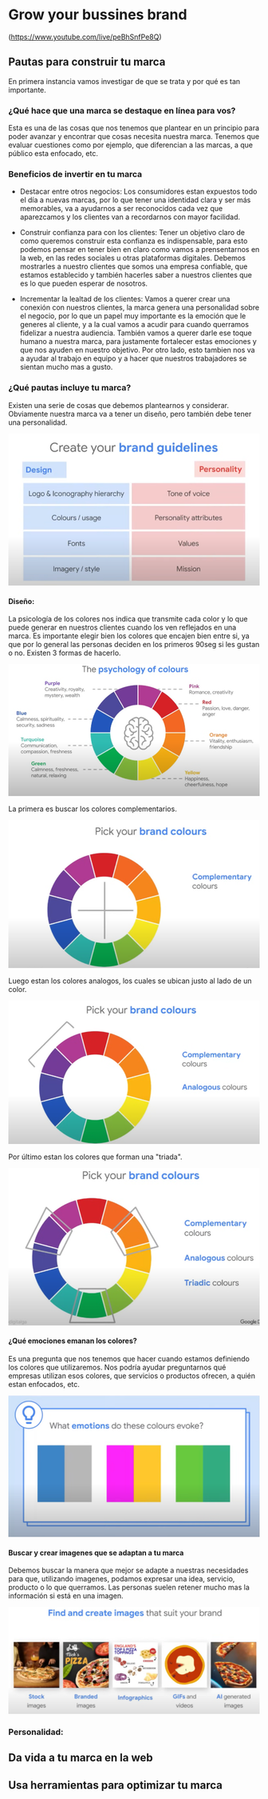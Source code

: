 # Grow your bussines brand

(https://www.youtube.com/live/peBhSnfPe8Q)

## Pautas para construir tu marca

En primera instancia vamos investigar de que se trata y por qué es tan importante. <br>

### ¿Qué hace que una marca se destaque en línea para vos?

Esta es una de las cosas que nos tenemos que plantear en un principio para poder avanzar y encontrar que cosas necesita nuestra marca. Tenemos que evaluar cuestiones como por ejemplo, que diferencian a las marcas, a que público esta enfocado, etc. <br>

### Beneficios de invertir en tu marca

* Destacar entre otros negocios: Los consumidores estan expuestos todo el día a nuevas marcas, por lo que tener una identidad clara y ser más memorables, va a ayudarnos a ser reconocidos cada vez que aparezcamos y los clientes van a recordarnos con mayor facilidad. <br>

* Construir confianza para con los clientes: Tener un objetivo claro de como queremos construir esta confianza es indispensable, para esto podemos pensar en tener bien en claro como vamos a prensentarnos en la web, en las redes sociales u otras plataformas digitales. Debemos mostrarles a nuestro clientes que somos una empresa confiable, que estamos establecido y también hacerles saber a nuestros clientes que es lo que pueden esperar de nosotros. <br>

* Incrementar la lealtad de los clientes: Vamos a querer crear una conexión con nuestros clientes, la marca genera una personalidad sobre el negocio, por lo que un papel muy importante es la emoción que le generes al cliente, y a la cual vamos a acudir para cuando querramos fidelizar a nuestra audiencia. También vamos a querer darle ese toque humano a nuestra marca, para justamente fortalecer estas emociones y que nos ayuden en nuestro objetivo. Por otro lado, esto tambien nos va a ayudar al trabajo en equipo y a hacer que nuestros trabajadores se sientan mucho mas a gusto. <br>

### ¿Qué pautas incluye tu marca?

Existen una serie de cosas que debemos plantearnos y considerar. Obviamente nuestra marca va a tener un diseño, pero también debe tener una personalidad. <br>

![Diseño y Personalidad](./desing_and_personality.png) <br>

#### Diseño:

La psicología de los colores nos indica que transmite cada color y lo que puede generar en nuestros clientes cuando los ven reflejados en una marca. Es importante elegir bien los colores que encajen bien entre si, ya que por lo general las personas deciden en los primeros 90seg si les gustan o no. Existen 3 formas de hacerlo. <br>

![The Psychology of Colours](./psychology_of_colours.png) <br>

La primera es buscar los colores complementarios. <br>

![Colores complementarios](complementary_colours.png) <br>
 
Luego estan los colores analogos, los cuales se ubican justo al lado de un color. <br>

![Colores analogos](analogous_colours.png) <br>

Por último estan los colores que forman una "triada". <br>

![Colores triada](triadic_colours.png) <br>

#### ¿Qué emociones emanan los colores?

Es una pregunta que nos tenemos que hacer cuando estamos definiendo los colores que utilizaremos. Nos podría ayudar preguntarnos qué empresas utilizan esos colores, que servicios o productos ofrecen, a quién estan enfocados, etc. <br>

![Emociones que emanan](emotions_evoke.png) <br>

#### Buscar y crear imagenes que se adaptan a tu marca

Debemos buscar la manera que mejor se adapte a nuestras necesidades para que, utilizando imagenes, podamos expresar una idea, servicio, producto o lo que querramos. Las personas suelen retener mucho mas la información si está en una imagen. <br>

![Imagenes que se adaptan a tu marca](images_suit_brand.png) <br>


### Personalidad: 

## Da vida a tu marca en la web





## Usa herramientas para optimizar tu marca

